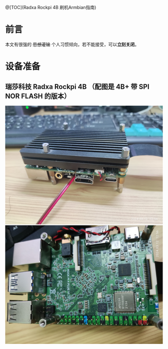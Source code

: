 @[TOC](Radxa Rockpi 4B 刷机Armbian指南)

# 前言

本文有很强的 ~~思想灌输~~ 个人习惯倾向，若不能接受，可以**立刻关闭**。  

# 设备准备

## 瑞莎科技 Radxa Rockpi 4B （配图是 4B+ 带 SPI NOR FLASH 的版本）

![正面照（因为加了散热垫片不好拆，拆了不好装，就没拆）](./pic/rockpi4b_top.jpeg)
![背面照](./pic/rockpi4b_bottom.jpeg)

